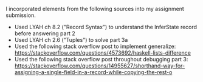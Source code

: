 I incorporated elements from the following sources into my assignment submission.

* Used LYAH ch 8.2 ("Record Syntax") to understand the InferState record before answering part 2
* Used LYAH ch 2.6 ("Tuples") to solve part 3a
* Used the following stack overflow post to implement generalize: https://stackoverflow.com/questions/4573692/haskell-lists-difference
* Used the following stack overflow post throughout debugging part 3: https://stackoverflow.com/questions/14955627/shorthand-way-for-assigning-a-single-field-in-a-record-while-copying-the-rest-o 